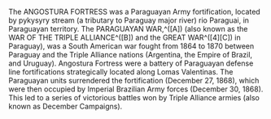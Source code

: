 The ANGOSTURA FORTRESS was a Paraguayan Army fortification, located by pykysyry stream (a tributary to Paraguay major river) rio Paraguai, in Paraguayan territory. The PARAGUAYAN WAR,^([A]) (also known as the WAR OF THE TRIPLE ALLIANCE^([B]) and the GREAT WAR^([4][C]) in Paraguay), was a South American war fought from 1864 to 1870 between Paraguay and the Triple Alliance nations (Argentina, the Empire of Brazil, and Uruguay). Angostura Fortress were a battery of Paraguayan defense line fortifications strategically located along Lomas Valentinas. The Paraguayan units surrendered the fortification (December 27, 1868), which were then occupied by Imperial Brazilian Army forces (December 30, 1868). This led to a series of victorious battles won by Triple Alliance armies (also known as December Campaigns).
